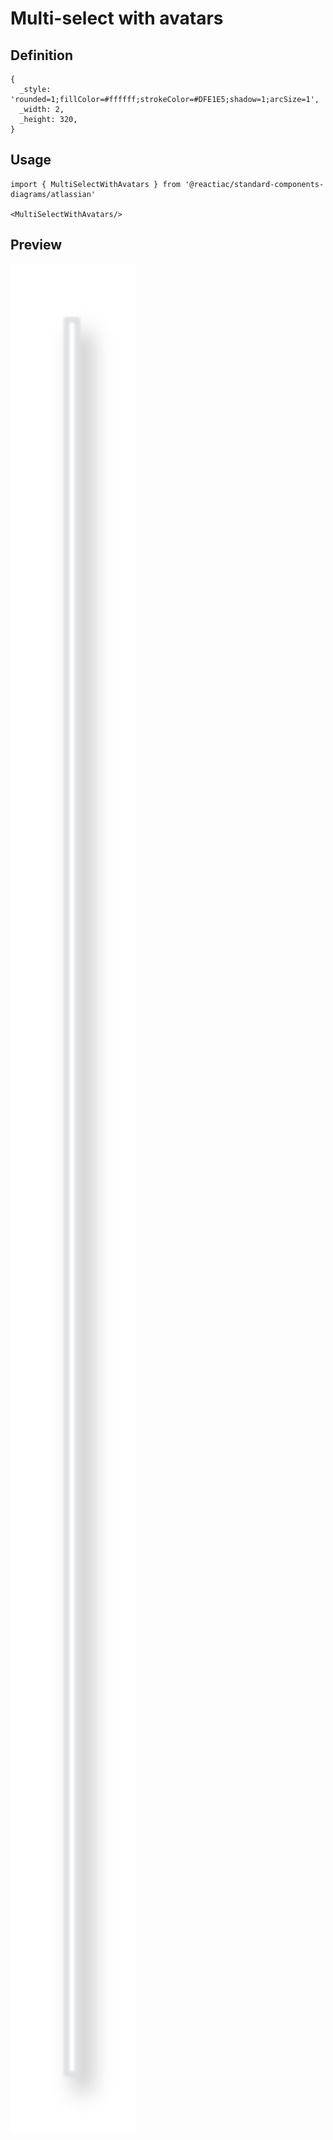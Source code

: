 # Multi-select with avatars

## Definition

```
{
  _style: 'rounded=1;fillColor=#ffffff;strokeColor=#DFE1E5;shadow=1;arcSize=1',
  _width: 2,
  _height: 320,
}
```

## Usage

```
import { MultiSelectWithAvatars } from '@reactiac/standard-components-diagrams/atlassian'

<MultiSelectWithAvatars/>
```

## Preview

<img src="./multi-select-with-avatars.png" width="200"/>
